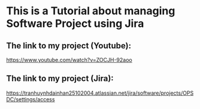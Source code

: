 # This is a Tutorial about managing Software Project using Jira

## The link to my project (Youtube):
https://www.youtube.com/watch?v=ZOCJH-92aoo

## The link to my project (Jira):
https://tranhuynhdainhan25102004.atlassian.net/jira/software/projects/OPSDC/settings/access